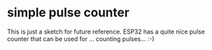 # simple pulse counter

This is just a sketch for future reference.  ESP32 has a quite nice
pulse counter that can be used for ... counting pulses... :-)


